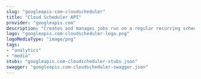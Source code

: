 ```yaml
---
slug: "googleapis-com-cloudscheduler"
title: "Cloud Scheduler API"
provider: "googleapis.com"
description: "Creates and manages jobs run on a regular recurring schedule."
logo: "googleapis.com-cloudscheduler-logo.png"
logoMediaType: "image/png"
tags:
- "analytics"
- "media"
stubs: "googleapis.com-cloudscheduler-stubs.json"
swagger: "googleapis.com-cloudscheduler-swagger.json"
---
```

